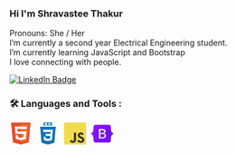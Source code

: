 ### Hi I'm Shravastee Thakur


Pronouns: She / Her</br>
I’m currently a second year Electrical Engineering student.</br>
I’m currently learning JavaScript and Bootstrap</br>
I love connecting with people.

<div id="badges">
    <a href="www.linkedin.com/in/shravastee-thakur-618589218">
      <img
        src="https://img.shields.io/badge/LinkedIn-blue?style=for-the-badge&logo=linkedin&logoColor=white"
        alt="LinkedIn Badge"
      />
    </a>
  </div>

      


### :hammer_and_wrench: Languages and Tools :
  <div>
    <img
      src="https://github.com/devicons/devicon/blob/master/icons/html5/html5-original.svg"
      title="HTML5"
      alt="HTML"
      width="40"
      height="40"
    />&nbsp;
    <img
      src="https://github.com/devicons/devicon/blob/master/icons/css3/css3-plain-wordmark.svg"
      title="CSS3"
      alt="CSS"
      width="40"
      height="40"
    />&nbsp;
    <img
      src="https://github.com/devicons/devicon/blob/master/icons/javascript/javascript-original.svg"
      title="JavaScript"
      alt="JavaScript"
      width="40"
      height="40"
    />&nbsp;
    <img
      src="https://github.com/devicons/devicon/blob/master/icons/bootstrap/bootstrap-original.svg"
      title="Bootstrap"
      alt="Bootstrap"
      width="40"
      height="40"
    />&nbsp;
   
  </div>
    
   
 


